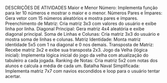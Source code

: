 DESCRIÇÕES DE ATIVIDADES
Maior e Menor Número: Implementa função para ler 10 números e mostrar o maior e o menor.
Números Pares e Ímpares: Gera vetor com 15 números aleatórios e mostra pares e ímpares.
Preenchimento de Matriz: Cria matriz 3x3 com valores do usuário e exibe linha por linha.
Diagonal Principal: Gera matriz 4x4 aleatória e exibe diagonal principal.
Soma de Linhas e Colunas: Cria matriz 3x3 do usuário e mostra soma de linhas e colunas.
Matriz Identidade: Monta matriz identidade 5x5 com 1 na diagonal e 0 nos demais.
Transposta de Matriz: Recebe matriz 3x2 e exibe sua transposta 2x3.
Jogo da Velha (lógica inicial): Implementa lógica inicial do jogo da velha com atualização do tabuleiro a cada jogada.
Ranking de Notas: Cria matriz 5x2 com notas dos alunos e calcula a média de cada um.
Batalha Naval Simplificada: Implementa matriz 7x7 com navios escondidos e loop para o usuário tentar acertar.
